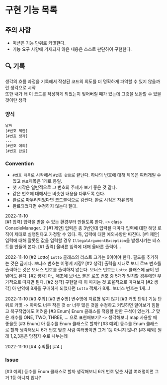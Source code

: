 # 구현 기능 목록

## 주의 사항
- 미션은 기능 단위로 커밋한다.
- 기능 요구 사항에 기재되지 않은 내용은 스스로 판단하여 구현한다.

## 🔍 기록
생각의 흐름 과정을 기록해서 작성된 코드의 의도를 더 명확하게 파악할 수 있지 않을까란 생각으로 시작  
또한 내가 왜 이 코드를 작성하게 되었는지 잊어버릴 때가 있는데 그것을 보완할 수 있을 것이란 생각

### 양식
```
날짜
[#번호 제안]
[#번호 생각]
...
[#번호 예외]
[#번호 완료]
```

### Convention
- `#번호 제목`로 시작해서 `#번호 완료`로 끝난다. 하나의 번호에 대해 제목은 여러개일 수 있고 `완료`제목은 1개로 통일.
- 첫 시작은 일반적으로 그 번호의 주제가 보기 좋은 것 같다.
- 같은 번호에 대해서는 비슷한 내용을 다루도록 한다.
- 완료로 마무리되었다면 코드블럭으로 감싼다. 완료 시점은 자유롭게
- 완료되었다면 수정하지 않는다 절대.


2022-11-10  
[#1 입력] 입력을 받을 수 있는 환경부터 만들도록 한다. -> class ConsoleManager...?
[#1 제안] 입력은 총 3번인데 입력될 때마다 입력에 대한 해당 로직이 제대로 실행된다고 가정할 수 있다. 즉, 입력에 대한 예외사항만 따진다.
[#1 제안] 입력에 대해 잘못된 값을 입력할 경우 `IllegalArgumentException`을 발생시키는 테스트를 만들어 본다.
[#1 출력] 올바른 입력에 대해 올바른 출력이...

2022-11-10
[#2 Lotto] `Lotto` 클래스의 리스트 크기는 6이어야 한다. 필드를 추가하는 것은 금지다. 보너스 번호는 어떻게 저장?
[#2 생각] 출력을 제대로 보니 로또 번호를 출력하는 것은 보너스 번호를 출력하지 않는다. 보너스 번호는 `Lotto` 클래스에 굳이 안 넣어도 된다.
[#2 생각] 아,, 애초에 보너스 볼은 로또 번호 중 5개가 일치할 경우에만 부가적으로 따지면 된다.
[#2 생각] 구현할 때 이 따지는 것 효율적으로 따져보자
[#2 생각] 아 만약에 8개를 구매하게 되었다면 `Lotto` 객체가 8개.. 보너스 번호는 1개...!

2022-11-10
[#3 주의]
[#3 변수명] 변수명에 자료형 넣지 않기
[#3 커밋 단위] 기능 단위로 커밋 -> 아마도 너무 작은 것 or 너무 많은 것을 수정하고 커밋하면 알아보기 힘들고 복구작업에도 어려움
[#3 Enum] Enum 클래스를 적용할 만한 구석이 있는가...? 맞은 개수를 ONE, TWO, THREE, ... 으로 표현해보기? -> 생각해보니 map 사용할 때 좋을듯
[#3 Enum] 아 등수를 Enum 클래스로 할까?
[#3 예외] 등수를 Enum 클래스로 할까 생각해보니 6개 번호 맞춘 사람 여러명이면 그거 1등 아니지 않나?
[#3 예외] 원래 1,2,3등은 당첨자 수로 나누는데

2022-11-10
[#4 수익률]
[#4 ]

### Issue
[#3 예외] 등수를 Enum 클래스로 할까 생각해보니 6개 번호 맞춘 사람 여러명이면 그거 1등 아니지 않나?
